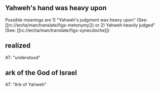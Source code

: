 ## Yahweh's hand was heavy upon  ##

Possible meanings are 1) "Yahweh's judgment was heavy upon" (See: [[rc://en/ta/man/translate/figs-metonymy]]) or 2) Yahweh heavily judged" (See: [[rc://en/ta/man/translate/figs-synecdoche]])

## realized ##

AT: "understood"

## ark of the God of Israel ##

AT: "Ark of Yahweh"